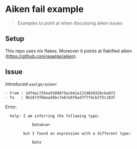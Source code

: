 # Aiken fail example 

> Examples to point at when discussing aiken issues

## Setup 

This repo uses nix flakes.
Moreover it points at flakified aiken (https://github.com/waalge/aiken).

## Issue 

Introduced `waalge/aiken`: 
```sample
- From : 14f4ac735ea5509875ecb41a131901032bcba972 
- To   : 8b1673f6bead5bc7e67e976ad7f7f4cb375c183f
```

Error: 
```sample
  help: I am inferring the following type:

            Datum<a>

        but I found an expression with a different type:

            Data
  
```
